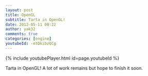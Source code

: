 ```yaml
---
layout: post
title: OpenGL
subtitle: Tarta in OpenGL!
date: 2012-05-11 00:22
author: yak32
comments: true
categories: [engine]
youtubeId: -ntDkibzQCg
---
```

{% include youtubePlayer.html id=page.youtubeId %}

Tarta in OpenGL! A lot of work remains but hope to finish it soon.

